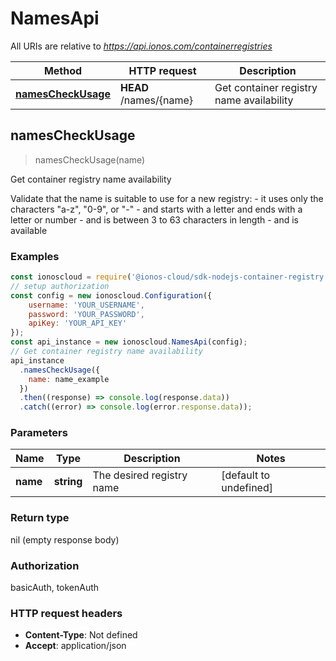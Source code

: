 # NamesApi

All URIs are relative to *https://api.ionos.com/containerregistries*

| Method | HTTP request | Description |
| ------ | ------------ | ----------- |
| [**namesCheckUsage**](NamesApi.md#namescheckusage) | **HEAD** /names/{name} | Get container registry name availability |


## namesCheckUsage

> namesCheckUsage(name)

Get container registry name availability

Validate that the name is suitable to use for a new registry: - it uses only the characters \"a-z\", \"0-9\", or \"-\" - and starts with a letter and ends with a letter or number - and is between 3 to 63 characters in length - and is available

### Examples

```javascript
const ionoscloud = require('@ionos-cloud/sdk-nodejs-container-registry');
// setup authorization
const config = new ionoscloud.Configuration({
    username: 'YOUR_USERNAME',
    password: 'YOUR_PASSWORD',
    apiKey: 'YOUR_API_KEY'
});
const api_instance = new ionoscloud.NamesApi(config);
// Get container registry name availability
api_instance
  .namesCheckUsage({
    name: name_example
  })
  .then((response) => console.log(response.data))
  .catch((error) => console.log(error.response.data));
```

### Parameters

| Name | Type | Description | Notes |
| ---- | ---- | ----------- | ----- |
| **name** | **string** | The desired registry name | [default to undefined] |

### Return type

nil (empty response body)

### Authorization

basicAuth, tokenAuth

### HTTP request headers

- **Content-Type**: Not defined
- **Accept**: application/json

